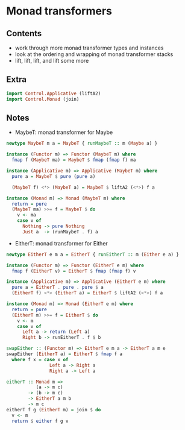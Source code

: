 Monad transformers
==================

Contents
--------

-   work through more monad transformer types and instances
-   look at the ordering and wrapping of monad transformer stacks
-   lift, lift, lift, and lift some more

Extra
-----

``` haskell
import Control.Applicative (liftA2)
import Control.Monad (join)
```

Notes
-----

-   MaybeT: monad transformer for Maybe

``` haskell
newtype MaybeT m a = MaybeT { runMaybeT :: m (Maybe a) }

instance (Functor m) => Functor (MaybeT m) where
  fmap f (MaybeT ma) = MaybeT $ fmap (fmap f) ma

instance (Applicative m) => Applicative (MaybeT m) where
  pure a = MaybeT $ pure (pure a)

  (MaybeT f) <*> (MaybeT a) = MaybeT $ liftA2 (<*>) f a

instance (Monad m) => Monad (MaybeT m) where
  return = pure
  (MaybeT ma) >>= f = MaybeT $ do
    v <- ma
    case v of
      Nothing -> pure Nothing
      Just a  -> (runMaybeT . f) a
```

-   EitherT: monad transformer for Either

``` haskell
newtype EitherT e m a = EitherT { runEitherT :: m (Either e a) }

instance (Functor m) => Functor (EitherT e m) where
  fmap f (EitherT v) = EitherT $ fmap (fmap f) v

instance (Applicative m) => Applicative (EitherT e m) where
  pure a = EitherT . pure . pure $ a
  (EitherT f) <*> (EitherT a) = EitherT $ liftA2 (<*>) f a

instance (Monad m) => Monad (EitherT e m) where
  return = pure
  (EitherT m) >>= f = EitherT $ do
    v <- m
    case v of
      Left a -> return (Left a)
      Right b -> runEitherT . f $ b

swapEither :: (Functor m) => EitherT e m a -> EitherT a m e
swapEither (EitherT a) = EitherT $ fmap f a
  where f x = case x of
                Left a -> Right a
                Right a -> Left a

eitherT :: Monad m =>
           (a -> m c)
        -> (b -> m c)
        -> EitherT a m b
        -> m c
eitherT f g (EitherT m) = join $ do
  v <- m
  return $ either f g v
```
